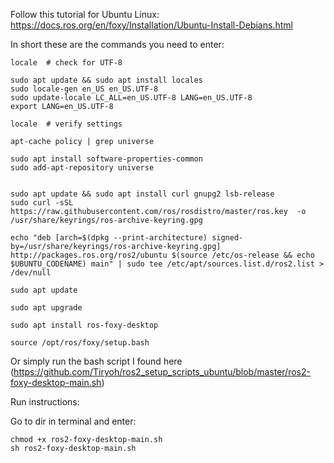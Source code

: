 Follow this tutorial for Ubuntu Linux:
https://docs.ros.org/en/foxy/Installation/Ubuntu-Install-Debians.html


In short these are the commands you need to enter: 
```
locale  # check for UTF-8

sudo apt update && sudo apt install locales
sudo locale-gen en_US en_US.UTF-8
sudo update-locale LC_ALL=en_US.UTF-8 LANG=en_US.UTF-8
export LANG=en_US.UTF-8

locale  # verify settings

apt-cache policy | grep universe

sudo apt install software-properties-common
sudo add-apt-repository universe


sudo apt update && sudo apt install curl gnupg2 lsb-release
sudo curl -sSL https://raw.githubusercontent.com/ros/rosdistro/master/ros.key  -o /usr/share/keyrings/ros-archive-keyring.gpg

echo "deb [arch=$(dpkg --print-architecture) signed-by=/usr/share/keyrings/ros-archive-keyring.gpg] http://packages.ros.org/ros2/ubuntu $(source /etc/os-release && echo $UBUNTU_CODENAME) main" | sudo tee /etc/apt/sources.list.d/ros2.list > /dev/null

sudo apt update

sudo apt upgrade

sudo apt install ros-foxy-desktop

source /opt/ros/foxy/setup.bash
```

Or simply run the bash script I found here (https://github.com/Tiryoh/ros2_setup_scripts_ubuntu/blob/master/ros2-foxy-desktop-main.sh)

Run instructions:

Go to dir in terminal and enter:
```
chmod +x ros2-foxy-desktop-main.sh
sh ros2-foxy-desktop-main.sh
```